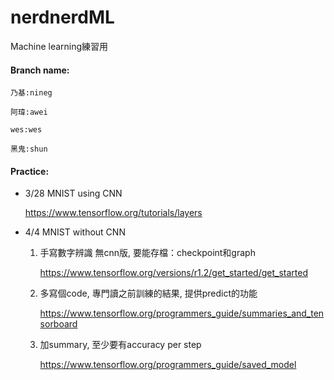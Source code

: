 # nerdnerdML
Machine learning練習用

#### Branch name:
  ```
  乃基:nineg

  阿瑋:awei

  wes:wes

  黑鬼:shun
  ```

#### Practice:

- 3/28 MNIST using CNN

  https://www.tensorflow.org/tutorials/layers


- 4/4 MNIST without CNN


    1. 手寫數字辨識 無cnn版, 要能存檔：checkpoint和graph 
  
       https://www.tensorflow.org/versions/r1.2/get_started/get_started
  
    2. 多寫個code, 專門讀之前訓練的結果, 提供predict的功能
  
       https://www.tensorflow.org/programmers_guide/summaries_and_tensorboard
  
    3. 加summary, 至少要有accuracy per step
  
       https://www.tensorflow.org/programmers_guide/saved_model

